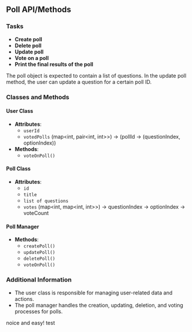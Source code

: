## Poll API/Methods

### Tasks
- **Create poll**
- **Delete poll**
- **Update poll**
- **Vote on a poll**
- **Print the final results of the poll**

The poll object is expected to contain a list of questions. In the update poll method, the user can update a question for a certain poll ID.

### Classes and Methods

#### User Class
- **Attributes**: 
  - `userId`
  - `votedPolls` (map<int, pair<int, int>>) → (pollId → (questionIndex, optionIndex))
- **Methods**: 
  - `voteOnPoll()`

#### Poll Class
- **Attributes**: 
  - `id`
  - `title`
  - `list of questions`
  - `votes` (map<int, map<int, int>>) → questionIndex → optionIndex → voteCount

#### Poll Manager
- **Methods**: 
  - `createPoll()`
  - `updatePoll()`
  - `deletePoll()`
  - `voteOnPoll()`

### Additional Information
- The user class is responsible for managing user-related data and actions.
- The poll manager handles the creation, updating, deletion, and voting processes for polls.



noice and easy! test
